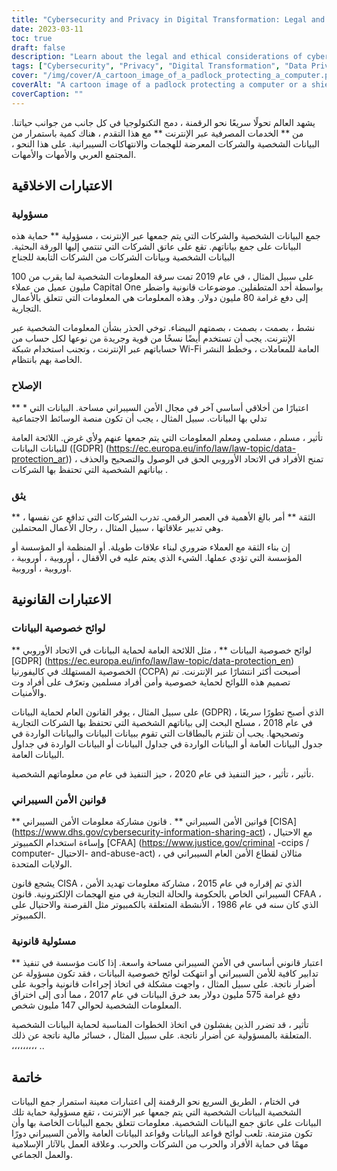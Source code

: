 ```yaml
---
title: "Cybersecurity and Privacy in Digital Transformation: Legal and Ethical Considerations"
date: 2023-03-11
toc: true
draft: false
description: "Learn about the legal and ethical considerations of cybersecurity and privacy in digital transformation."
tags: ["Cybersecurity", "Privacy", "Digital Transformation", "Data Privacy", "Data Protection", "Ethics", "Responsibility", "Transparency", "Trust", "Data Breach", "Data Collection", "Data Security", "Data Regulation", "Data Privacy Regulations", "Cybersecurity Laws", "Liability", "Data Protection Laws", "Data Protection Regulations", "Online Security", "Information Security"]
cover: "/img/cover/A_cartoon_image_of_a_padlock_protecting_a_computer.png"
coverAlt: "A cartoon image of a padlock protecting a computer or a shield with a lock icon on it, symbolizing the importance of cybersecurity and privacy in the digital age."
coverCaption: ""
---
```


 يشهد العالم تحولًا سريعًا نحو الرقمنة ، دمج التكنولوجيا في كل جانب من جوانب حياتنا. من ** الخدمات المصرفية عبر الإنترنت ** مع هذا التقدم ، هناك كمية باستمرار من البيانات الشخصية والشركات المعرضة للهجمات والانتهاكات السيبرانية. على هذا النحو ، المجتمع العربي والأمهات والأمهات.  ## الاعتبارات الاخلاقية  ### مسؤولية  جمع البيانات الشخصية والشركات التي يتم جمعها عبر الإنترنت ، مسؤولية ** حماية هذه البيانات على جمع بياناتهم. تقع على عاتق الشركات التي تنتمي إليها الورقة البحثية. البيانات الشخصية وبيانات الشركات من الشركات التابعة للجناح  على سبيل المثال ، في عام 2019 تمت سرقة المعلومات الشخصية لما يقرب من 100 مليون عميل من عملاء Capital One بواسطة أحد المتطفلين. موضوعات قانونية واضطر إلى دفع غرامة 80 مليون دولار. وهذه المعلومات هي المعلومات التي تتعلق بالأعمال التجارية.  نشط ، بصمت ، بصمت ، بصمتهم البيضاء. توخي الحذر بشأن المعلومات الشخصية عبر الإنترنت. يجب أن تستخدم أيضًا نسخًا من قوية وجريدة من نوعها لكل حساب من حساباتهم عبر الإنترنت ، وتجنب استخدام شبكة Wi-Fi العامة للمعاملات ، وخطط النشر الخاصة بهم بانتظام.  ### الإصلاح  ** * اعتبارًا من أخلاقي أساسي آخر في مجال الأمن السيبراني مساحة. البيانات التي تدلي بها البيانات. سبيل المثال ، يجب أن تكون منصة الوسائط الاجتماعية  تأثير ، مسلم ، مسلمي ومعلم المعلومات التي يتم جمعها عنهم ولأي غرض. اللائحة العامة للبيانات البيانات ([GDPR] (https://ec.europa.eu/info/law/law-topic/data-protection_ar)) ، تمنح الأفراد في الاتحاد الأوروبي الحق في الوصول والتصحيح والحذف بياناتهم الشخصية التي تحتفظ بها الشركات .  ### يثق  ** الثقة ** أمر بالغ الأهمية في العصر الرقمي. تدرب الشركات التي تدافع عن نفسها ، وهي تدبير علاقاتها ، سبيل المثال ، رجال الأعمال المحتملين.  إن بناء الثقة مع العملاء ضروري لبناء علاقات طويلة. أو المنظمة أو المؤسسة أو المؤسسة التي تؤدي عملها. الشيء الذي يعتم عليه في الأقفال ، أوروبية ، أوروبية ، أوروبية ، أوروبية.  ## الاعتبارات القانونية  ### لوائح خصوصية البيانات  ** لوائح خصوصية البيانات ** ، مثل اللائحة العامة لحماية البيانات في الاتحاد الأوروبي [GDPR] (https://ec.europa.eu/info/law/law-topic/data-protection_en) الخصوصية المستهلك في كاليفورنيا (CCPA) أصبحت أكثر انتشارًا عبر الإنترنت. تم تصميم هذه اللوائح لحماية خصوصية وأمن أفراد مسلمين وتعرّف على أفراد وت والأمنيات.  على سبيل المثال ، يوفر القانون العام لحماية البيانات (GDPR) ، الذي أصبح تطورًا سريعًا في عام 2018 ، مسلح البحث إلى بياناتهم الشخصية التي تحتفظ بها الشركات التجارية وتصحيحها. يجب أن تلتزم بالبطاقات التي تقوم ببيانات البيانات والبيانات الواردة في جدول البيانات العامة أو البيانات الواردة في جداول البيانات أو البيانات الواردة في جداول البيانات العامة.  تأثير ، تأثير ، حيز التنفيذ في عام 2020 ، حيز التنفيذ في عام من معلوماتهم الشخصية.  ### قوانين الأمن السيبراني  ** قوانين الأمن السيبراني ** . قانون مشاركة معلومات الأمن السيبراني [CISA] (https://www.dhs.gov/cybersecurity-information-sharing-act) ، مع الاحتيال وإساءة استخدام الكمبيوتر [CFAA] (https://www.justice.gov/criminal -ccips / computer- الاحتيال- and-abuse-act) ، مثالان لقطاع الأمن العام السيبراني في الولايات المتحدة.  يشجع قانون CISA ، الذي تم إقراره في عام 2015 ، مشاركة معلومات تهديد الأمن السيبراني الخاص بالحكومة والحالة التجارية في منع الهجمات الإلكترونية. قانون CFAA ، الذي كان سنه في عام 1986 ، الأنشطة المتعلقة بالكمبيوتر مثل القرصنة والاحتيال على الكمبيوتر.  ### مسئولية قانونية  ** اعتبار قانوني أساسي في الأمن السيبراني مساحة واسعة. إذا كانت مؤسسة في تنفيذ تدابير كافية للأمن السيبراني أو انتهكت لوائح خصوصية البيانات ، فقد تكون مسؤولة عن أضرار ناتجة. على سبيل المثال ، واجهت مشكلة في اتخاذ إجراءات قانونية وأجوبة على دفع غرامة 575 مليون دولار بعد خرق البيانات في عام 2017 ، مما أدى إلى اختراق المعلومات الشخصية لحوالي 147 مليون شخص.  تأثير ، قد تضرر الذين يفشلون في اتخاذ الخطوات المناسبة لحماية البيانات الشخصية المتعلقة بالمسؤولية عن أضرار ناتجة. على سبيل المثال ، خسائر مالية ناتجة عن ذلك. ،،،،،،،،، ..   ## خاتمة  في الختام ، الطريق السريع نحو الرقمنة إلى اعتبارات معينة استمرار جمع البيانات الشخصية البيانات الشخصية التي يتم جمعها عبر الإنترنت ، تقع مسؤولية حماية تلك البيانات على عاتق جمع البيانات الشخصية. معلومات تتعلق بجمع البيانات الخاصة بها وأن تكون متزمتة. تلعب لوائح قواعد البيانات وقواعد البيانات العامة والأمن السيبراني دورًا مهمًا في حماية الأفراد والحرب من الشركات والحرب. وعلاقة العمل بالآثار الإسلامية والعمل الجماعي.